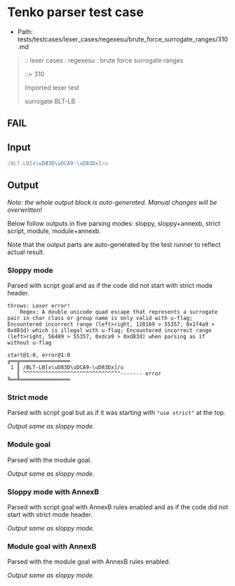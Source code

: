 # Tenko parser test case

- Path: tests/testcases/lexer_cases/regexesu/brute_force_surrogate_ranges/310.md

> :: lexer cases : regexesu : brute force surrogate ranges
>
> ::> 310
>
> Imported lexer test
>
> surrogate BLT-LB

## FAIL

## Input

`````js
/BLT-LB[x\uD83D\uDCA9-\uD83Dx]/u
`````

## Output

_Note: the whole output block is auto-generated. Manual changes will be overwritten!_

Below follow outputs in five parsing modes: sloppy, sloppy+annexb, strict script, module, module+annexb.

Note that the output parts are auto-generated by the test runner to reflect actual result.

### Sloppy mode

Parsed with script goal and as if the code did not start with strict mode header.

`````
throws: Lexer error!
    Regex: A double unicode quad escape that represents a surrogate pair in char class or group name is only valid with u-flag; Encountered incorrect range (left>right, 128169 > 55357, 0x1f4a9 > 0xd83d) which is illegal with u-flag; Encountered incorrect range (left>right, 56489 > 55357, 0xdca9 > 0xd83d) when parsing as if without u-flag

start@1:0, error@1:0
╔══╦════════════════
 1 ║ /BLT-LB[x\uD83D\uDCA9-\uD83Dx]/u
   ║ ^^^^^^^^^^^^^^^^^^^^^^^^^^^^^^^------- error
╚══╩════════════════

`````

### Strict mode

Parsed with script goal but as if it was starting with `"use strict"` at the top.

_Output same as sloppy mode._

### Module goal

Parsed with the module goal.

_Output same as sloppy mode._

### Sloppy mode with AnnexB

Parsed with script goal with AnnexB rules enabled and as if the code did not start with strict mode header.

_Output same as sloppy mode._

### Module goal with AnnexB

Parsed with the module goal with AnnexB rules enabled.

_Output same as sloppy mode._
